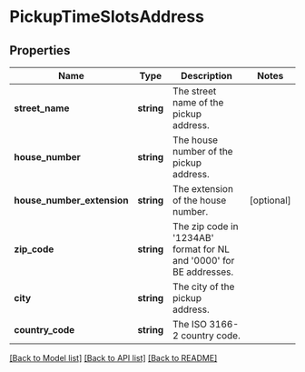 # PickupTimeSlotsAddress

## Properties
Name | Type | Description | Notes
------------ | ------------- | ------------- | -------------
**street_name** | **string** | The street name of the pickup address. | 
**house_number** | **string** | The house number of the pickup address. | 
**house_number_extension** | **string** | The extension of the house number. | [optional] 
**zip_code** | **string** | The zip code in &#39;1234AB&#39; format for NL and &#39;0000&#39; for BE addresses. | 
**city** | **string** | The city of the pickup address. | 
**country_code** | **string** | The ISO 3166-2 country code. | 

[[Back to Model list]](../README.md#documentation-for-models) [[Back to API list]](../README.md#documentation-for-api-endpoints) [[Back to README]](../README.md)


